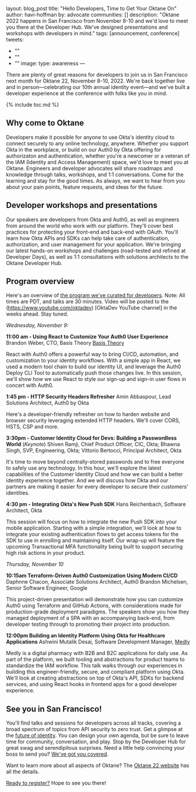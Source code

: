 ﻿layout: blog_post
title: "Hello Developers, Time to Get Your Oktane On"
author: havi-hoffman
by: advocate
communities: [] 
description: "Oktane 2022 happens in San Francisco from November 8-10 and we'd love to meet you there at the Developer Hub. We've designed presentations and workshops with developers in mind." 
tags: [announcement, conference] 
tweets: 
- ""
- ""
- ""
image: 
type: awareness
—


There are plenty of great reasons for developers to join us in San Francisco next month for Oktane 22, November 8-10, 2022. We're back together live and in person—celebrating our 10th annual identity event—and we've built a developer experience at the conference with folks like you in mind. 


{% include toc.md %}
 


## Why come to Oktane 

Developers make it possible for anyone to use Okta's identity cloud to connect securely to any online technology, anywhere. Whether you support Okta in the workplace, or build on our Auth0 by Okta offering for authorizaton and authentication, whether you're a newcomer or a veteran of the IAM (Identity and Access Management) space, we'd love to meet you at Oktane. Engineers and developer advocates will share roadmaps and knowledge through talks, workshops, and 1:1 conversations. Come for the learning and stay for the good times. As always, we want to hear from you about your pain points, feature requests, and ideas for the future. 

## Developer workshops and presentations

Our speakers are developers from Okta and Auth0, as well as engineers from around the world who work with our platform. They'll cover best practices for protecting your front-end and back-end with OAuth. You'll learn how Okta APIs and SDKs can help take care of authentication, authorization, and user management for your application. We're bringing our latest hands-on workshops and challenges (road-tested and refined at Developer Days), as well as 1:1 consultations with solutions architects to the Oktane Developer Hub. 

## Program overview 

Here's an overview of [the program we've curated for developers](https://www.okta.com/oktane22/agenda/?filters=developer). Note: All times are PDT, and talks are 30 minutes. Video will be posted to the (https://www.youtube.com/oktadev) [OktaDev YouTube channel] in the weeks ahead. Stay tuned.  

*Wednesday, November 9:*

**11:00 am - Using React to Customize Your Auth0 User Experience** 
Brandon Weber, CTO, Basis Theory [Basis Theory](https://basistheory.com/)

React with Auth0 offers a powerful way to bring CI/CD, automation, and customization to your identity workflows. With a simple app in React, we used a modern tool chain to build our identity UI, and leverage the Auth0 Deploy CLI Tool to automatically push those changes live. In this session, we'll show how we use React to style our sign-up and sign-in user flows in concert with Auth0.


**1:45 pm - HTTP Security Headers Refresher**
Amin Abbaspour, Lead Solutions Architect, Auth0 by Okta

Here's a developer-friendly refresher on how to harden website and browser security leveraging extended HTTP headers. We'll cover CORS, HSTS, CSP and more.


**3:30pm - Customer Identity Cloud for Devs: Building a Passwordless World** (*Keynote*)
Shiven Ramji, Chief Product Officer, CIC, Okta; Bhawna Singh, SVP, Engineering, Okta; Vittorio Bertocci, Principal Architect, Okta

It's time to move beyond centrally-stored passwords and to free everyone to safely use any technology. In this hour, we'll explore the latest capabilities of the Customer Identity Cloud and how we can build a better identity experience together. And we will discuss how Okta and our partners are making it easier for every developer to secure their customers' identities. 


**4:30 pm - Integrating Okta's New Push SDK**
Hans Reichenbach, Software Architect, Okta

This session will focus on how to integrate the new Push SDK into your mobile application. Starting with a simple integration, we'll look at how to integrate your existing authentication flows to get access tokens for the SDK to use in enrolling and maintaining itself. Our wrap-up will feature the upcoming Transactional MFA functionality being built to support securing high risk actions in your product.


*Thursday, November 10*

**10:15am Terraform-Driven Auth0 Customization Using Modern CI/CD**
Daphnne Chacon, Associate Solutions Architect, Auth0
Brandon Michelsen, Senior Software Engineer, Google

This project-driven presentation will demonstrate how you can customize Auth0 using Terraform and GitHub Actions, with considerations made for production-grade deployment paradigms. The speakers show you how they managed deployment of a SPA with an accompanying back-end, from developer testing through to promoting their project into production.


**12:00pm Building an Identity Platform Using Okta for Healthcare Applications**
Ashwini Mutalik Desai, Software Development Manager, [Medly](https://medly.com/en-us)

Medly is a digital pharmacy with B2B and B2C applications for daily use. As part of the platform, we built tooling and abstractions for product teams to standardize the IAM workflow. This talk walks through our experiences in building this engineer-friendly, secure, and compliant platform using Okta. We'll look at creating abstractions on top of Okta's API, SDKs for backend services, and using React hooks in frontend apps for a good developer experience. 


## See you in San Francisco! 
You'll find talks and sessions for developers across all tracks, covering a broad spectrum of topics from API security to zero trust. Get a glimpse at the [future of identity](https://www.okta.com/oktane22/agenda/?filters=future-of-identity). You can design your own agenda, but be sure to leave time for community, conversation, and play.  Stop by the Developer Hub for great swag and serendipitous surprises. Need a little help convincing your boss to send you? [We've got you covered](https://www.okta.com/sites/default/files/2022-09/Convince%20your%20boss_0.rtf). 

Want to learn more about all aspects of Oktane? The [Oktane 22 website](https://www.okta.com/oktane22/) has all the details. 

[Ready to register?](https://www.okta.com/oktane22/attendance-options/)  Hope to see you there!
